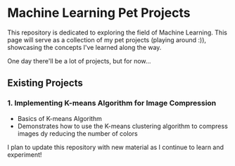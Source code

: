 # Machine Learning Pet Projects

This repository is dedicated to exploring the field of Machine Learning. This page will serve as a collection of my pet projects (playing around :)), showcasing the concepts I've learned along the way.

One day there'll be a lot of projects, but for now...

## Existing Projects

### 1. **Implementing K-means Algorithm for Image Compression**
   - Basics of K-means Algorithm
   - Demonstrates how to use the K-means clustering algorithm to compress images dy reducing the number of colors

I plan to update this repository with new material as I continue to learn and experiment!
